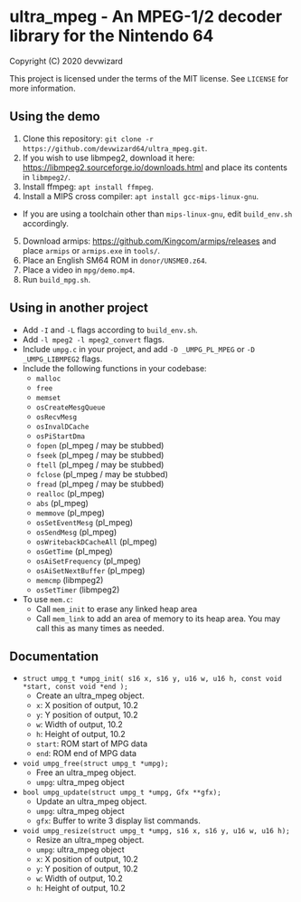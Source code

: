 # ultra_mpeg - An MPEG-1/2 decoder library for the Nintendo 64
Copyright (C) 2020  devwizard

This project is licensed under the terms of the MIT license.  See `LICENSE` for
more information.

## Using the demo
1. Clone this repository: `git clone -r
  https://github.com/devwizard64/ultra_mpeg.git`.
2. If you wish to use libmpeg2, download it here:
  https://libmpeg2.sourceforge.io/downloads.html and place its contents in
  `libmpeg2/`.
3. Install ffmpeg: `apt install ffmpeg`.
4. Install a MIPS cross compiler: `apt install gcc-mips-linux-gnu`.
  * If you are using a toolchain other than `mips-linux-gnu`, edit
    `build_env.sh` accordingly.
5. Download armips: https://github.com/Kingcom/armips/releases and
   place `armips` or `armips.exe` in `tools/`.
6. Place an English SM64 ROM in `donor/UNSME0.z64`.
7. Place a video in `mpg/demo.mp4`.
8. Run `build_mpg.sh`.

## Using in another project
* Add `-I` and `-L` flags according to `build_env.sh`.
* Add `-l mpeg2 -l mpeg2_convert` flags.
* Include `umpg.c` in your project, and add `-D _UMPG_PL_MPEG` or
  `-D _UMPG_LIBMPEG2` flags.
* Include the following functions in your codebase:
  * `malloc`
  * `free`
  * `memset`
  * `osCreateMesgQueue`
  * `osRecvMesg`
  * `osInvalDCache`
  * `osPiStartDma`
  * `fopen` (pl_mpeg / may be stubbed)
  * `fseek` (pl_mpeg / may be stubbed)
  * `ftell` (pl_mpeg / may be stubbed)
  * `fclose` (pl_mpeg / may be stubbed)
  * `fread` (pl_mpeg / may be stubbed)
  * `realloc` (pl_mpeg)
  * `abs` (pl_mpeg)
  * `memmove` (pl_mpeg)
  * `osSetEventMesg` (pl_mpeg)
  * `osSendMesg` (pl_mpeg)
  * `osWritebackDCacheAll` (pl_mpeg)
  * `osGetTime` (pl_mpeg)
  * `osAiSetFrequency` (pl_mpeg)
  * `osAiSetNextBuffer` (pl_mpeg)
  * `memcmp` (libmpeg2)
  * `osSetTimer` (libmpeg2)
* To use `mem.c`:
  * Call `mem_init` to erase any linked heap area
  * Call `mem_link` to add an area of memory to its heap area.  You may call
    this as many times as needed.

## Documentation
* `struct umpg_t *umpg_init(
    s16 x, s16 y, u16 w, u16 h, const void *start, const void *end
);`
  * Create an ultra_mpeg object.
  * `x`: X position of output, 10.2
  * `y`: Y position of output, 10.2
  * `w`: Width of output, 10.2
  * `h`: Height of output, 10.2
  * `start`: ROM start of MPG data
  * `end`: ROM end of MPG data
* `void umpg_free(struct umpg_t *umpg);`
  * Free an ultra_mpeg object.
  * `umpg`: ultra_mpeg object
* `bool umpg_update(struct umpg_t *umpg, Gfx **gfx);`
  * Update an ultra_mpeg object.
  * `umpg`: ultra_mpeg object
  * `gfx`: Buffer to write 3 display list commands.
* `void umpg_resize(struct umpg_t *umpg, s16 x, s16 y, u16 w, u16 h);`
  * Resize an ultra_mpeg object.
  * `umpg`: ultra_mpeg object
  * `x`: X position of output, 10.2
  * `y`: Y position of output, 10.2
  * `w`: Width of output, 10.2
  * `h`: Height of output, 10.2
